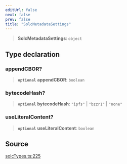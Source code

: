 ```yaml
---
editUrl: false
next: false
prev: false
title: "SolcMetadataSettings"
---
```


> **SolcMetadataSettings**: `object`

## Type declaration

### appendCBOR?

> **`optional`** **appendCBOR**: `boolean`

### bytecodeHash?

> **`optional`** **bytecodeHash**: `"ipfs"` \| `"bzzr1"` \| `"none"`

### useLiteralContent?

> **`optional`** **useLiteralContent**: `boolean`

## Source

[solcTypes.ts:225](https://github.com/evmts/tevm-monorepo/blob/main/bundler-packages/solc/src/solcTypes.ts#L225)
